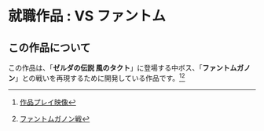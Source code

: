 # 就職作品 : **VS ファントム**
## この作品について
この作品は、「**ゼルダの伝説 風のタクト**」に登場する中ボス、「**ファントムガノン**」との戦いを再現するために開発している作品です。[^1][^2]


[^1]: [作品プレイ映像](https://youtu.be/x2WuLgSkXnI)
[^2]: [ファントムガノン戦](https://www.youtube.com/watch?v=9eoUYuAO9wI)
